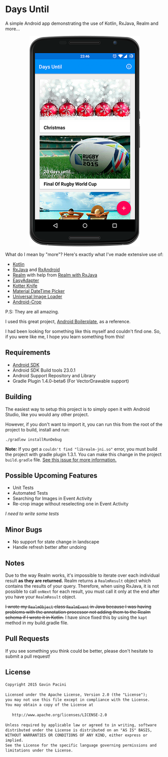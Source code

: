 Days Until
===================
A simple Android app demonstrating the use of Kotlin, RxJava, Realm and more...

<p align="center">
    <img src="images/device.png" alt="Web Launcher"/>
</p>

What do I mean by "more"? Here's exactly what I've made extensive use of:

 - [Kotlin](https://kotlinlang.org/)
 - [RxJava](https://github.com/ReactiveX/RxJava) and [RxAndroid](https://github.com/ReactiveX/RxAndroid)
 - [Realm](https://realm.io/) with help from [Realm with RxJava](https://github.com/kboyarshinov/realm-rxjava-example)
 - [EasyAdapter](https://github.com/ribot/easy-adapter)
 - [Kotter Knife](https://github.com/JakeWharton/kotterknife)
 - [Material DateTime Picker](https://github.com/wdullaer/MaterialDateTimePicker)
 - [Universal Image Loader](https://github.com/nostra13/Android-Universal-Image-Loader)
 - [Android-Crop](https://github.com/jdamcd/android-crop)
 
P.S: They are all amazing.

I used this great project, [Android Boilerplate](https://github.com/hitherejoe/Android-Boilerplate), as a reference.

I had been looking for something like this myself and couldn't find one. So, if you were like me, I hope you learn something from this!

Requirements
------------
 - [Android SDK](http://developer.android.com/sdk/index.html)
 - Android SDK Build tools 23.0.1
 - Android Support Repository and Library
 - Gradle Plugin 1.4.0-beta6 (For VectorDrawable support)
 
Building
--------
The easiest way to setup this project is to simply open it with Android Studio, like you would any other project.
 
However, if you don't want to import it, you can run this from the root of the project to build, install and run:

    ./gradlew installRunDebug
   
**Note:** If you get a `couldn't find "librealm-jni.so"` error, you must build the project with gradle plugin 1.3.1. You can make this change in the project `build.gradle` file. [See this issue for more information.](https://github.com/realm/realm-java/issues/1421)

Possible Upcoming Features
--------
 - Unit Tests
 - Automated Tests
 - Searching for Images in Event Activity
 - Re-crop image without reselecting one in Event Activity

*I need to write some tests*

Minor Bugs
--------
 - No support for state change in landscape
 - Handle refresh better after undoing
 
Notes
--------
Due to the way Realm works, it's impossible to iterate over each individual result **as they are returned.** Realm returns a `RealmResult` object which contains the results of your query. Therefore, when using RxJava, it is not possible to call `onNext` for each result, you must call it only at the end after you have your `RealmResult` object.

~~I wrote my `RealmObject` class `RealmEvent` in Java because I was having problems with the annotation processor not adding them to the Realm schema if I wrote it in Kotlin.~~ I have since fixed this by using the `kapt` method in my build.gradle file.

Pull Requests
--------
If you see something you think could be better, please don't hesitate to submit a pull request! 

License
--------------

    Copyright 2015 Gavin Pacini

    Licensed under the Apache License, Version 2.0 (the "License");
    you may not use this file except in compliance with the License.
    You may obtain a copy of the License at

       http://www.apache.org/licenses/LICENSE-2.0

    Unless required by applicable law or agreed to in writing, software
    distributed under the License is distributed on an "AS IS" BASIS,
    WITHOUT WARRANTIES OR CONDITIONS OF ANY KIND, either express or implied.
    See the License for the specific language governing permissions and
    limitations under the License.